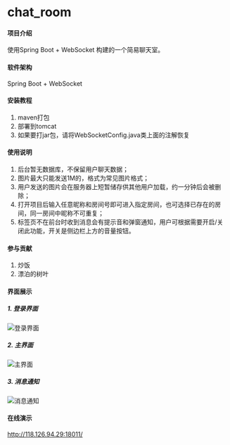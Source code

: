 # chat_room

#### 项目介绍
使用Spring Boot + WebSocket 构建的一个简易聊天室。

#### 软件架构
Spring Boot + WebSocket


#### 安装教程

1. maven打包
2. 部署到tomcat
3. 如果要打jar包，请将WebSocketConfig.java类上面的注解恢复

#### 使用说明

1. 后台暂无数据库，不保留用户聊天数据；
2. 图片最大只能发送1M的，格式为常见图片格式；
3. 用户发送的图片会在服务器上短暂储存供其他用户加载，约一分钟后会被删除；
4. 打开项目后输入任意昵称和房间号即可进入指定房间，也可选择已存在的房间，同一房间中昵称不可重复；
5. 标签页不在前台时收到消息会有提示音和弹窗通知，用户可根据需要开启/关闭此功能，开关是侧边栏上方的音量按钮。

#### 参与贡献

1. 炒饭
2. 漂泊的树叶

#### 界面展示
##### 1. 登录界面

![登录界面](https://images.gitee.com/uploads/images/2018/1010/103255_33f93edd_687582.jpeg "登录.jpg")

##### 2. 主界面

![主界面](https://images.gitee.com/uploads/images/2018/1010/103359_f370676b_687582.png "主界面.png")

##### 3. 消息通知

![消息通知](https://images.gitee.com/uploads/images/2018/1010/103429_9b2799ef_687582.png "消息通知.png")

#### 在线演示

http://118.126.94.29:18011/
